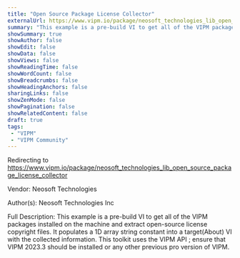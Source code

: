 ```yaml
---
title: "Open Source Package License Collector"
externalUrl: https://www.vipm.io/package/neosoft_technologies_lib_open_source_package_license_collector
summary: "This example is a pre-build VI to get all of the VIPM packages installed on the machine and extract open-source license copyright files."
showSummary: true
showAuthor: false
showEdit: false
showData: false
showViews: false
showReadingTime: false
showWordCount: false
showBreadcrumbs: false
showHeadingAnchors: false
sharingLinks: false
showZenMode: false
showPagination: false
showRelatedContent: false
draft: true
tags:
 - "VIPM"
 - "VIPM Community"
---
```


Redirecting to https://www.vipm.io/package/neosoft_technologies_lib_open_source_package_license_collector

Vendor: Neosoft Technologies

Author(s): Neosoft Technologies Inc
 
Full Description:
This example is a pre-build VI to get all of the VIPM packages installed on the machine and extract open-source license copyright files. It populates a 1D array string constant into a target(About) VI with the collected information. This toolkit uses the VIPM API ; ensure that VIPM 2023.3 should be installed or any other previous pro version of VIPM.